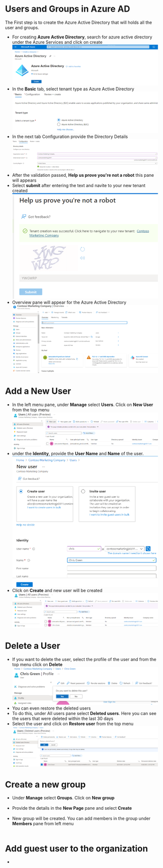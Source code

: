 # Users and Groups in Azure AD

The First step is to create the Azure Active Directory that will holds all the user and groups.

<ul>
  
  <li>For creating <b>Azure Active Directory</b>, search for azure active directory under the Azure Services and click on create</li>
  <img src="Images/AAD.png">
  
  <li>In the <b>Basic</b> tab, select tenant type as Azure Active Directory</li>
  <img src="Images/AAD_Basic.png">
  
  <li>In the next tab Configuration provide the Directory Details</li>
  <img src="Images/AAD_configuration.png">
  
  <li>After the validation passed, <b>Help us prove you're not a robot</b> this pane will appears</li>
  <li>Select <b>submit</b> after entering the text and navite to your new tenant created</li>
  
  <img src="Images/AAD_NotRobot.png">
  
  <li>Overview pane will appear for the Azure Active Directory</li>
  <img src="Images/AAD_Overview.png">
</ul>

# Add a New User
  
<ul>
  
  <li>In the left menu pane, under <b>Manage</b> select <b>Users</b>. Click on <b>New User</b> from the top menu</li>
  <img src="Images/NewUser.png">
  
  <li>under the <b>Identity</b>, provide the <b>User Name</b> and <b>Name</b> of the user.</li>
  <img src="Images/NewUserCreate.png">
  
  <li>Click on <b>Create</b> and new user will be created</li>
  <img src="Images/NewUserCreated.png">
</ul>

# Delete a User
<ul>
  
  <li>If you want to delete the user, select the  profile of the user and from the top menu click on <b>Delete</b></li>
  <img src="Images/UserDelete.png">
  
  <li>You can even restore the deleted users</li>
  
  <li>To do this, under All users pane select <b>Deleted users</b>. Here you can see the users that were deleted within the last 30 days</li>
  
  <li>Select the user and click on <b>Restore user</b> from the top menu</li>
  <img src="Images/RestoreDeleteUser.png">
</ul>

# Create a new group

<ul>
  
  <li>Under <b>Manage</b> select <b>Groups</b>. Click on <b>New group</b></li>
  <img src="">
  
  <li>Provide the details in the <b>New Page</b> pane and select <b>Create</b></li>
  <img src="">
  
  <li>New group will be created. You can add members in the group under <b>Members</b> pane from left menu</li>
  <img src="">
</ul>

# Add guest user to the organization

<ul>
  <li></li>
